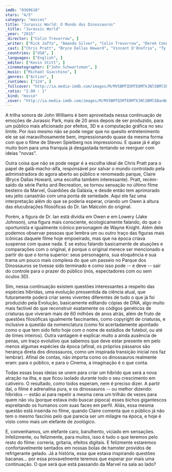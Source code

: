 ```yaml
---
imdb: "0369610"
stars: "4/5"
category: "movies"
title: "Jurassic World: O Mundo dos Dinossauros"
_title: "Jurassic World"
_year: "2015"
_director: ["Colin Trevorrow", ]
_writer: ["Rick Jaffa", "Amanda Silver", "Colin Trevorrow", "Derek Connolly", "Rick Jaffa", "Amanda Silver", "Michael Crichton", ]
_cast: ["Chris Pratt", "Bryce Dallas Howard", "Vincent D'Onofrio", "Ty Simpkins", "Irrfan Khan", "Nick Robinson", "Jake Johnson", "Omar Sy", "BD Wong", ]
_countries: ["USA", ]
_languages: ["English", ]
_editor: ["Kevin Stitt", ]
_cinematographer: ["John Schwartzman", ]
_music: ["Michael Giacchino", ]
_genres: ["Action", ]
_runtimes: ["124", ]
_fullcover: "http://ia.media-imdb.com/images/M/MV5BMTQ5MTE0MTk3Nl5BMl5BanBnXkFtZTgwMjczMzk2NTE@.jpg"
_ratio: "2.00 : 1"
_kind: "movie"
_cover: "http://ia.media-imdb.com/images/M/MV5BMTQ5MTE0MTk3Nl5BMl5BanBnXkFtZTgwMjczMzk2NTE@._V1._SX88_SY140_.jpg"
---
```

A trilha sonora de John Williams é bem aproveitada nessa continuação de emoções de Jurassic Park, mais de 20 anos depois de ser produzido, para um público mais aficionado por efeitos, 3D e a computação gráfica no seu limite. Por isso mesmo não se pode negar que no quesito entretenimento ele se sai maravilhosamente bem, impressionando quase da mesma forma com que o filme de Steven Spielberg nos impressionou. E quase já é algo muito bom para uma franquia já desgastada tentando se reerguer com ideias "novas".

Outra coisa que não se pode negar é a escolha ideal de Chris Pratt para o papel de galã-macho-alfa, responsável por salvar o mundo controlado pela administradora do agora aberto ao público e renomeado parque, Claire (Bryce Dallas Howard, uma escolha também interessante). Pratt, recém-saído da série Parks and Recreation, se tornou sensação no último filme besteiro da Marvel, Guardiões da Galáxia, e desde então tem aprimorado seu jeito canastrão com uma ponta de seriedade. Aqui ele faz uma interpretação além do que se poderia esperar, criando um Owen à altura das elucubrações filosóficas do Dr. Ian Malcolm do original.

Porém, a figura de Dr. Ian está dividia em Owen e em Lowery (Jake Johnson), uma figura mais consciente, ecologicamente falando, do que o oportunista e igualmente icônico personagem de Wayne Knight. Além dele podemos observar pessoas que lembra um ou outro traço das figuras mais icônicas daquele filme hoje empoeirado, mas que na época criava suspense com quase nada. E se estou falando basicamente de atuações e comparações com o original, é porque o original merece ser mencionado a partir do que o torna superior: seus personagens, sua eloquência e sua trama um pouco mais complexa do que um passeio no Parque dos Dinossauros se tivesse sido terminado e como isso pode -- e deve -- sair do controle para o prazer do público (nós, espectadores com ou sem óculos 3D).

Sim, nessa continuação existem questões interessantes a respeito das espécies híbridas, uma evolução pressentida da ciência atual, que futuramente poderá criar seres viventes diferentes de tudo o que já foi produzido pela Evolução, basicamente editando cópias de DNA, algo muito mais factível do que reconstruir exatamente os códigos genéticos de criaturas que viveram mais de 60 milhões de anos atrás, além de fruto de questões filosóficas igualmente fascinantes, como copyright de criaturas, e inclusive a questão da nomenclatura (como foi acertadamente apontado como o que tem sido feito hoje com o nome de estádios de futebol, ou até de times inteiros). Outra vantagem é explicar muito a ainda ausência de penas, um traço evolutivo que sabemos que deve estar presente em pelo menos algumas espécies da época (afinal, os próprios pássaros são herança direta dos dinossauros, como um inspirada transição inicial nos faz lembrar). Afinal de contas, não importa como os dinossauros realmente eram: para o público, e para o Cinema, a imaginação é o que conta.

Todas essas boas ideias se unem para criar um híbrido que será a nova atração na ilha, e que ficou isolado durante todo o seu crescimento em cativeiro. O resultado, como todos esperam, nem é preciso dizer. A partir daí, o filme é adrenalina pura, e os dinossauros -- ou melhor dizendo: híbridos -- estão aí para repetir a mesma cena um trilhão de vezes para quem não viu (porque estava indo buscar pipoca) esses bichos gigantescos espreitando os humanos com suas faces em perfil. Aliás, essa mesma questão está inserida no filme, quando Claire comenta que o público já não tem o mesmo fascínio pelo que parecia ser um milagre na época, e hoje é visto como mais um elefante de zoológico.

E, convenhamos, um elefante caro, barulhento, viciado em sensações. Infelizmente, ou felizmente, para muitos, isso é tudo o que teremos pelo resto do filme: correria, gritaria, efeitos digitais. E felizmente estaremos confortavelmente sentados em nossas bolas de hamster providos de refrigerante gelado. Já a história, essa que estava inspirando questões bacanas... por essa provavelmente teremos que esperar por mais uma continuação. O que será que está passando da Marvel na sala ao lado?
